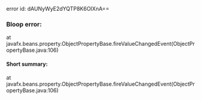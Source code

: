 error id: dAUNyWyE2dYQTP8K6OIXnA==
### Bloop error:

at javafx.beans.property.ObjectPropertyBase.fireValueChangedEvent(ObjectPropertyBase.java:106)
#### Short summary: 

at javafx.beans.property.ObjectPropertyBase.fireValueChangedEvent(ObjectPropertyBase.java:106)